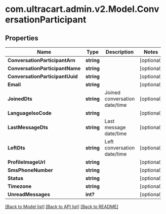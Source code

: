# com.ultracart.admin.v2.Model.ConversationParticipant
## Properties

Name | Type | Description | Notes
------------ | ------------- | ------------- | -------------
**ConversationParticipantArn** | **string** |  | [optional] 
**ConversationParticipantName** | **string** |  | [optional] 
**ConversationParticipantUuid** | **string** |  | [optional] 
**Email** | **string** |  | [optional] 
**JoinedDts** | **string** | Joined conversation date/time | [optional] 
**LanguageIsoCode** | **string** |  | [optional] 
**LastMessageDts** | **string** | Last message date/time | [optional] 
**LeftDts** | **string** | Left conversation date/time | [optional] 
**ProfileImageUrl** | **string** |  | [optional] 
**SmsPhoneNumber** | **string** |  | [optional] 
**Status** | **string** |  | [optional] 
**Timezone** | **string** |  | [optional] 
**UnreadMessages** | **int?** |  | [optional] 


[[Back to Model list]](../README.md#documentation-for-models) [[Back to API list]](../README.md#documentation-for-api-endpoints) [[Back to README]](../README.md)

